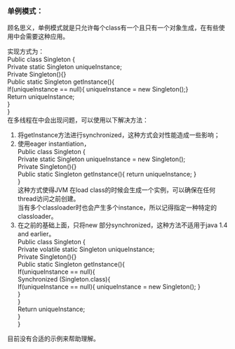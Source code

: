 ### 单例模式：
顾名思义，单例模式就是只允许每个class有一个且只有一个对象生成，在有些使用中会需要这种应用。  

实现方式为：  
Public class Singleton {  
	Private static Singleton uniqueInstance;  
	Private Singleton(){}  
	Public static Singleton getInstance(){   
		If(uniqueInstance == null){ uniqueInstance = new Singleton();}  
		Return uniqueInstance;   
}  
}  
在多线程在中会出现问题，可以使用以下解决方法：  
1.	将getInstance方法进行synchronized，这种方式会对性能造成一些影响；  
2.	使用eager instantiation，  
Public class Singleton {  
	Private static Singleton uniqueInstance = new Singleton();  
	Private Singleton(){}  
	Public static Singleton getInstance(){ return uniqueInstance; }  
}  
 	这种方式使得JVM 在load class的时候会生成一个实例，可以确保在任何thread访问之前创建。  
  当有多个classloader时也会产生多个instance，所以记得指定一种特定的classloader。  
3.	在之前的基础上面，只将new 部分synchronized，这种方法不适用于java 1.4 and earlier。  
Public class Singleton {  
	Private volatile static Singleton uniqueInstance;  
	Private Singleton(){}  
	Public static Singleton getInstance(){  
		If(uniqueInstance == null){  
			Synchronized (Singleton.class){  
				If(uniqueInstance == null){ uniqueInstance = new Singleton(); }  
}  
}  
		Return uniqueInstance;  
}  
}  

目前没有合适的示例来帮助理解。
